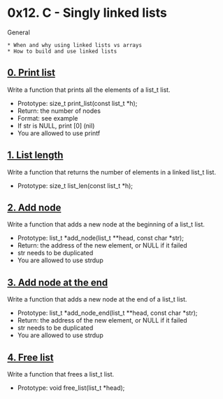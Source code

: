 # 0x12. C - Singly linked lists
General

	* When and why using linked lists vs arrays
	* How to build and use linked lists

## [0. Print list](0-print_list.c "print_list")
Write a function that prints all the elements of a list_t list.

* Prototype: size_t print_list(const list_t *h);
* Return: the number of nodes
* Format: see example
* If str is NULL, print [0] (nil)
* You are allowed to use printf

## [1. List length](1-list_len.c "len")
Write a function that returns the number of elements in a linked list_t list.

* Prototype: size_t list_len(const list_t *h);

## [2. Add node](2-add_node.c "add")
Write a function that adds a new node at the beginning of a list_t list.

* Prototype: list_t *add_node(list_t **head, const char *str);
* Return: the address of the new element, or NULL if it failed
* str needs to be duplicated
* You are allowed to use strdup

## [3. Add node at the end](3-add_node_end.c "add_end")
Write a function that adds a new node at the end of a list_t list.

* Prototype: list_t *add_node_end(list_t **head, const char *str);
* Return: the address of the new element, or NULL if it failed
* str needs to be duplicated
* You are allowed to use strdup

## [4. Free list](4-free_list.c "free")
Write a function that frees a list_t list.

* Prototype: void free_list(list_t *head);

